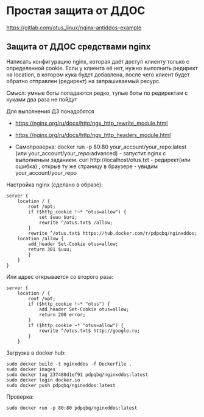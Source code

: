 # Простая защита от ДДОС

https://gitlab.com/otus_linux/nginx-antiddos-example

## Защита от ДДОС средствами nginx
Написать конфигурацию nginx, которая даёт доступ клиенту только с определенной cookie.
Если у клиента её нет, нужно выполнить редирект на location, в котором кука будет добавлена, после чего клиент будет обратно отправлен (редирект) на запрашиваемый ресурс.

Смысл: умные боты попадаются редко, тупые боты по редиректам с куками два раза не пойдут

Для выполнения ДЗ понадобятся
* https://nginx.org/ru/docs/http/ngx_http_rewrite_module.html
* https://nginx.org/ru/docs/http/ngx_http_headers_module.html

* Самопроверка: docker run -p 80:80 your_account/your_repo:latest (или your_account/your_repo:advanced) - запустит nginx c выполненым заданием. сurl http://localhost/otus.txt - редирект(или ошибка) , открыв ту же страницу в браузере - увидим your_account/your_repo

Настройка nginx (сделано в образе):
```
server {
    location / {
        root /opt;
        if ($http_cookie !~* "otus=allow") {
            set $uuu $uri;
            rewrite ^/otus.txt$ /allow;
        }
        rewrite ^/otus.txt$ https://hub.docker.com/r/pdpqbq/nginxddos;
    location /allow {
        add_header Set-Cookie otus=allow;
        return 301 $uuu;
        }
    }
}
```
Или адрес открывается со второго раза:
```
server {
    location / {
        root /opt;
        if ($http_cookie !~* "otus") {
            add_header Set-Cookie otus=allow;
            return 200 error;
        }
        if ($http_cookie ~* "otus=allow") {
            rewrite ^/otus.txt$ http://google.ru;
        }
    }
```
Загрузка в docker hub:
```
sudo docker build -t nginxddos -f Dockerfile .
sudo docker images
sudo docker tag 237480d1ef91 pdpqbq/nginxddos:latest
sudo docker login docker.io
sudo docker push pdpqbq/nginxddos:latest
```
Проверка:
```
sudo docker run -p 80:80 pdpqbq/nginxddos:latest
```
